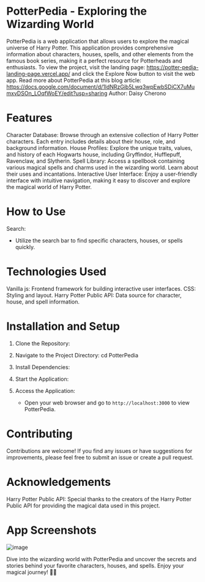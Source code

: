 # PotterPedia - Exploring the Wizarding World
PotterPedia is a web application that allows users to explore the magical universe of Harry Potter. This application provides comprehensive information about characters, houses, spells, and other elements from the famous book series, making it a perfect resource for Potterheads and enthusiasts. 
To view the project, visit the landing page: https://potter-pedia-landing-page.vercel.app/
and click the Explore Now button to visit the web app. 
Read more about PotterPedia at this blog article: https://docs.google.com/document/d/1ldNRzGib5Lwq3wpEwbSDiCX7uMumxvDSOn_LOqfWoEY/edit?usp=sharing
Author: Daisy Cherono

 # Features
Character Database: Browse through an extensive collection of Harry Potter characters. Each entry includes details about their house, role, and background information.
House Profiles: Explore the unique traits, values, and history of each Hogwarts house, including Gryffindor, Hufflepuff, Ravenclaw, and Slytherin.
Spell Library: Access a spellbook containing various magical spells and charms used in the wizarding world. Learn about their uses and incantations.
Interactive User Interface: Enjoy a user-friendly interface with intuitive navigation, making it easy to discover and explore the magical world of Harry Potter.

# How to Use
Search:
   - Utilize the search bar to find specific characters, houses, or spells quickly.
# Technologies Used
Vanilla js: Frontend framework for building interactive user interfaces.
CSS: Styling and layout.
Harry Potter Public API: Data source for character, house, and spell information.

# Installation and Setup
1. Clone the Repository:
2. Navigate to the Project Directory:
   cd PotterPedia
3. Install Dependencies:
  
4. Start the Application:
 
  
5. Access the Application:
   - Open your web browser and go to `http://localhost:3000` to view PotterPedia.

# Contributing
Contributions are welcome! If you find any issues or have suggestions for improvements, please feel free to submit an issue or create a pull request.

# Acknowledgements
Harry Potter Public API: Special thanks to the creators of the Harry Potter Public API for providing the magical data used in this project.

# App Screenshots
![image](https://github.com/cheronodaisy/PotterPedia/assets/85867696/172a3407-f34b-4d3d-b594-7065e85b55d5)



Dive into the wizarding world with PotterPedia and uncover the secrets and stories behind your favorite characters, houses, and spells. Enjoy your magical journey! 🧙✨

